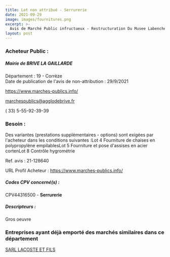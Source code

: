 ```yaml
---
title: Lot non attribué - Serrurerie
date: 2021-09-29
image: images/fournitures.png
excerpt: >-
  Avis de Marché Public infructueux - Restructuration Du Musee Labenche
layout: post
---
```


### Acheteur Public :
##### Mairie de BRIVE LA GAILLARDE
Département : 19 - Corrèze<br/>
Date de publication de l'avis de non-attribution : 29/9/2021


https://www.marches-publics.info/

marchespublics@agglodebrive.fr

( 33) 5-55-92-39-39
### Besoin :

Des variantes (prestations supplémentaires - options) sont exigées par l'acheteur dans les conditions suivantes :Lot 4 Fourniture de chaises en polypropylène empilablesLot 5 Fourniture et pose d'assises en acier cortenLot 8 Contrôle hygrométrie

Ref. avis : 21-128640

URL Profil Acheteur : https://www.marches-publics.info/

##### Codes CPV concerné(s) :
CPV44316500 - **Serrurerie** <br/>

##### Descripteurs :
Gros oeuvre <br/>

### Entreprises ayant déjà emporté des marchés similaires dans ce département
<a href="/entreprise-556/siren-410670871">SARL LACOSTE ET FILS</a><br/><br/>
